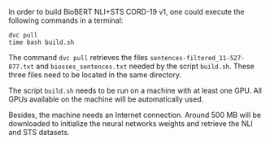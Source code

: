 In order to build BioBERT NLI+STS CORD-19 v1, one could execute the following
commands in a terminal:

```
dvc pull
time bash build.sh
```

The command `dvc pull` retrieves the files `sentences-filtered_11-527-877.txt`
and `biosses_sentences.txt` needed by the script `build.sh`. These three files
need to be located in the same directory.

The script `build.sh` needs to be run on a machine with at least one GPU. All
GPUs available on the machine will be automatically used. 

Besides, the machine needs an Internet connection. Around 500 MB will be
downloaded to initialize the neural networks weights and retrieve the NLI and
STS datasets.
